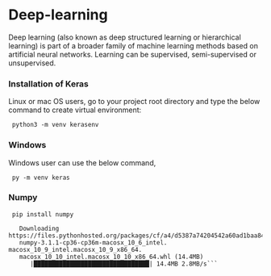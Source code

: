 # Deep-learning
Deep learning (also known as deep structured learning or hierarchical learning) is part of a broader family of machine learning methods based on artificial neural networks. Learning can be supervised, semi-supervised or unsupervised.

### Installation of Keras
Linux or mac OS users, go to your project root directory and type the below command to create virtual environment:
     
     python3 -m venv kerasenv
   
### Windows

Windows user can use the below command,

     py -m venv keras  
### Numpy

     pip install numpy  

```Collecting numpy 
   Downloading 
https://files.pythonhosted.org/packages/cf/a4/d5387a74204542a60ad1baa84cd2d3353c330e59be8cf2d47c0b11d3cde8/ 
   numpy-3.1.1-cp36-cp36m-macosx_10_6_intel.
macosx_10_9_intel.macosx_10_9_x86_64. 
   macosx_10_10_intel.macosx_10_10_x86_64.whl (14.4MB) 
      |████████████████████████████████| 14.4MB 2.8MB/s```     

